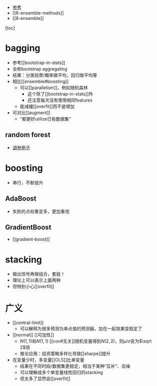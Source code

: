 - [参考](https://zhuanlan.zhihu.com/p/27689464)
- [[6-ensemble-methods]]
- [[8-ensemble]]

[toc]
# bagging
- 参考[[bootstrap-in-stats]]
- 全称bootstrap aggregating
- 结果：分类投票/概率做平均，回归做平均等
- 相比[[ensemble#boosting]]
  - 可以[[parallelism]]，例如随机森林
    - 这个除了[[bootstrap-in-stats]]外
    - 还注意每次没有使用相同features
  - 能减缓[[overfit]]而不是增加
- 可对比[[augment]]
  - “都更好utilize已有数据集”
## random forest
- [调参例子](https://zhuanlan.zhihu.com/p/126288078)
# boosting
- 串行，不断提升
## AdaBoost
- 失败的点权重变多，更加重视
## GradientBoost
- [[gradient-boost]]
# stacking
- 输出信号再做组合，套娃！
- 理论上可以表示上面两种
- 但特别小心[[overfit]]
# 广义
- [[central-limit]]
  - 可以解释为很多预测为单点值的预测器，加在一起效果变稳定了
- [[normal]] [[可加性]]
  - $N(1,1)$和$N(1,1)$ [[cov#无关]]随机变量得到$N(2,2)$，则$\mu/\sigma$变为$\sqrt 2$倍
  - 推论应用：投资策略多样化导致[[sharpe]]提升
- 在变量少时，多变量[[OLS]]比单变量
  - 结果在不同时段/数据集更稳定，相当于某种“互补”、去噪
  - 可以理解成多个单变量线性回归的stacking
  - 但太多了显然会[[overfit]]